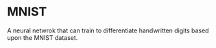 # MNIST

A neural netwrok that can train to differentiate handwritten digits based upon the MNIST dataset.
